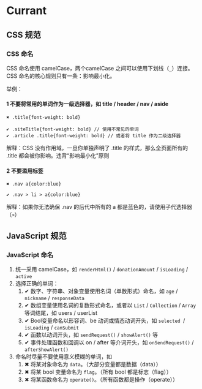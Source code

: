 # Currant

## CSS 规范

### CSS 命名

CSS 命名使用 camelCase，两个camelCase 之间可以使用下划线（`_`）连接。
CSS 命名的核心规则只有一条：影响最小化。

举例：

#### 1 不要将常用的单词作为一级选择器，如 title / header / nav / aside

```
✖︎ .title{font-weight: bold}
```


```
✔︎︎ .siteTitle{font-weight: bold} // 使用不常见的单词
✔︎︎ .article .title{font-weight: bold} // 或者将 title 作为二级选择器
```

解释：CSS 没有作用域，一旦你单独声明了 .title 的样式，那么全页面所有的 .title 都会被你影响。违背“影响最小化”原则

#### 2 不要滥用标签

```
✖︎ .nav a{color:blue}
```

```
✔︎︎ .nav > li > a{color:blue}
```

解释：如果你无法确保 .nav 的后代中所有的 a 都是蓝色的，请使用子代选择器（`>`）

## JavaScript 规范

### JavaScript 命名

1. 统一采用 camelCase，如 `renderHtml()` / `donationAmount` / `isLoading` / `active`
2. 选择正确的单词：
	1. ✔︎︎ 数字、字符串、对象变量使用名词（单数形式）命名，如 `age` / `nickname` / `responseData`
	2. ✔︎︎ 数组变量使用名词的复数形式命名，或者以 `List` / `Collection` / `Array` 等词结尾，如 users / userList
	3. ✔︎︎ Bool变量命名以形容词、be 动词或情态动词开头，如 `selected `/ `isLoading` / `canSubmit`
	4. ✔︎︎ 函数以动词开头，如 `sendRequest()` / `showAlert()` 等
	5. ✔︎︎ 事件处理函数和回调以 on / after 等介词开头，如 `onSendRequest()` / `afterShowAlert()`
3. 命名时尽量不要使用意义模糊的单词，如
	1. ✖︎ 将某对象命名为 `data`。（大部分变量都是数据（data））
	2. ✖︎ 将某 bool 变量命名为 `flag`。（所有 bool 都是标志（flag））
	3. ✖︎ 将某函数命名为 `operate()`。（所有函数都是操作（operate））
